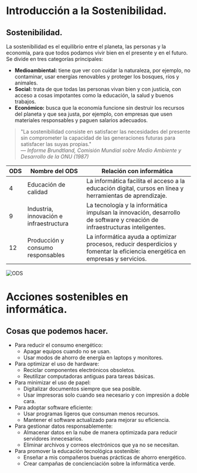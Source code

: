 # Introducción a la Sostenibilidad.

## Sostenibilidad.

La sostenibilidad es el equilibrio entre el planeta, las personas y la economía, para que todos podamos vivir bien en el presente y en el futuro.
Se divide en tres categorías principales:

* **Medioambiental:** tiene que ver con cuidar la naturaleza, por ejemplo, no contaminar, usar energías renovables y proteger los bosques, ríos y animales.
* **Social:** trata de que todas las personas vivan bien y con justicia, con acceso a cosas impotantes como la educación, la salud y buenos trabajos.
* **Económico:** busca que la economía funcione sin destruir los recursos del planeta y que sea justa, por ejemplo, con empresas que usen materiales responsables y paguen salarios adecuados.


> "La sostenibilidad consiste en satisfacer las necesidades del presente sin comprometer la capacidad de las generaciones futuras para satisfacer las suyas propias."  
> — *Informe Brundtland, Comisión Mundial sobre Medio Ambiente y Desarrollo de la ONU (1987)*


| ODS | Nombre del ODS | Relación con informática |
|-----|----------------|-------------------------|
| 4   | Educación de calidad | La informática facilita el acceso a la educación digital, cursos en línea y herramientas de aprendizaje. |
| 9   | Industria, innovación e infraestructura | La tecnología y la informática impulsan la innovación, desarrollo de software y creación de infraestructuras inteligentes. |
| 12  | Producción y consumo responsables | La informática ayuda a optimizar procesos, reducir desperdicios y fomentar la eficiencia energética en empresas y servicios. |

![ODS](https://github.com/user-attachments/assets/5aaef17a-913f-4ae9-b2fc-ab50f3a8e492)


# Acciones sostenibles en informática.

## Cosas que podemos hacer.

* Para reducir el consumo energético:
  - Apagar equipos cuando no se usan.
  - Usar modos de ahorro de energía en laptops y monitores.
* Para optimizar el uso de hardware:
  - Reciclar componentes electrónicos obsoletos.
  - Reutilizar computadoras antiguas para tareas básicas.
* Para minimizar el uso de papel:
  - Digitalizar documentos siempre que sea posible.
  - Usar impresoras solo cuando sea necesario y con impresión a doble cara.
* Para adoptar software eficiente:
  - Usar programas ligeros que consuman menos recursos.
  - Mantener el software actualizado para mejorar su eficiencia.
* Para gestionar datos responsablemente:
  - Almacenar datos en la nube de manera optimizada para reducir servidores innecesarios.
  - Eliminar archivos y correos electrónicos que ya no se necesitan.
* Para promover la educación tecnológica sostenible:
  - Enseñar a mis compañeros buenas prácticas de ahorro energético.
  - Crear campañas de concienciación sobre la informática verde.

